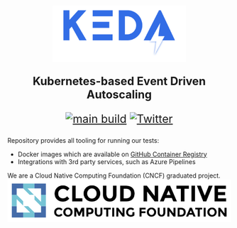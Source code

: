 <p align="center"><img src="https://raw.githubusercontent.com/kedacore/keda/main/images/keda-logo-transparent.png" width="300"/></p>
<p style="font-size: 25px" align="center"><b>Kubernetes-based Event Driven Autoscaling</b></p>
<p style="font-size: 25px" align="center">
<a href="https://github.com/kedacore/test-tools/actions"><img src="https://github.com/kedacore/test-tools/workflows/main%20build/badge.svg" alt="main build"></a>
<a href="https://twitter.com/kedaorg"><img src="https://img.shields.io/twitter/follow/kedaorg?style=social" alt="Twitter"></a></p>

Repository provides all tooling for running our tests:

- Docker images which are available on [GitHub Container Registry](https://github.com/orgs/kedacore/packages?type=source)
- Integrations with 3rd party services, such as Azure Pipelines

We are a Cloud Native Computing Foundation (CNCF) graduated project.
![CNCF Logo](https://raw.githubusercontent.com/kedacore/keda/main/images/logo-cncf.svg)
